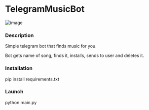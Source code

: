 # TelegramMusicBot

![image](https://user-images.githubusercontent.com/90452368/189527606-8f917fd6-5293-4c4f-8292-a97d631c6591.png)

### Description

Simple telegram bot that finds music for you.

Bot gets name of song, finds it, installs, sends to user and deletes it.

### Installation

pip install requirements.txt

### Launch

python main.py
